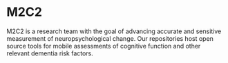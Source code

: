 # M2C2

M2C2 is a research team with the goal of advancing accurate and sensitive measurement of neuropsychological change. Our repositories host open source tools for mobile assessments of cognitive function and other relevant dementia risk factors.

